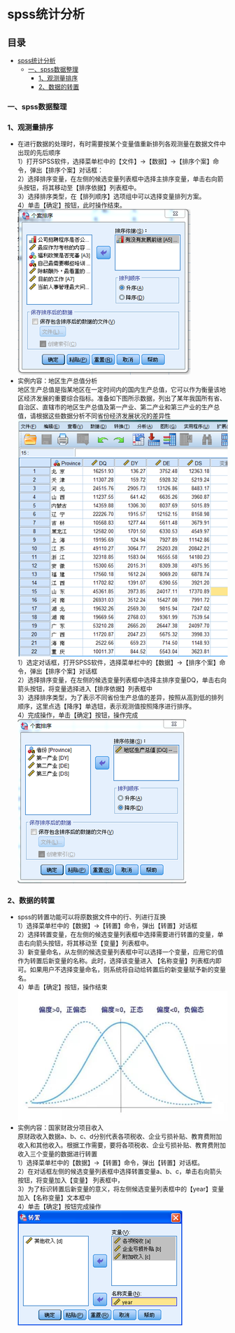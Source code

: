 spss统计分析
=========

## 目录
* [spss统计分析](#spss统计分析)
	* [一、spss数据整理](#一spss数据整理)
		* [1、观测量排序](#1观测量排序)
		* [2、数据的转置](#2数据的转置)
### 一、spss数据整理
### 1、观测量排序
- 在进行数据的处理时，有时需要按某个变量值重新排列各观测量在数据文件中出现的先后顺序<br>
1）打开SPSS软件，选择菜单栏中的【文件】→【数据】→【排序个案】命令，弹出【排序个案】对话框：<br>
2）选择排序变量，在左侧的候选变量列表框中选择主排序变量，单击右向箭头按钮，将其移动至【排序依据】列表框中。<br>
3）选择排序类型，在【排列顺序】选项组中可以选择变量排列方案。<br>
4）单击【确定】按钮，此时操作结束。<br>
![图](/data/1/1.png)
- 实例内容：地区生产总值分析<br>
地区生产总值是指某地区在一定时间内的国内生产总值，它可以作为衡量该地区经济发展的重要综合指标。准备如下图所示数据，列出了某年我国所有省、自治区、直辖市的地区生产总值及第一产业、第二产业和第三产业的生产总值，请根据这些数据分析不同省份经济发展状况的差异性<br>
![图](/data/1/1-2.png)<br>
1）选定对话框，打开SPSS软件，选择菜单栏中的【数据】→【排序个案】命令，弹出【排序个案】对话框<br>
2）选择排序变量，在左侧的候选变量列表框中选择主排序变量DQ，单击右向箭头按钮，将变量选择进入【排序依据】列表框中<br>
3）选择排序类型，为了表示不同省份生产总值的差异，按照从高到低的排列顺序，这里点选【降序】单选钮，表示观测值按照降序进行排序。<br>
4）完成操作，单击【确定】按钮，操作完成<br>
![图](/data/1/1-3.png)
### 2、数据的转置
- spss的转置功能可以将原数据文件中的行、列进行互换<br>
1）选择菜单栏中的【数据】→【转置】命令，弹出【转置】对话框<br>
2）选择转置变量，在左侧的候选变量列表框中选择需要进行转置的变量，单击右向箭头按钮，将其移动至【变量】列表框中。<br>
3）新变量命名，从左侧的候选变量列表框中可以选择一个变量，应用它的值作为转置后新变量的名称。此时，选择该变量进入  【名称变量】列表框内即可。如果用户不选择变量命名，则系统将自动给转置后的新变量赋予新的变量名。<br>
4）单击【确定】按钮，操作结束<br>
![图](/img/1/2-1.jpg)<br>
- 实例内容：国家财政分项目收入<br>
原财政收入数据a、b、c、d分别代表各项税收、企业亏损补贴、教育费附加收入和其他收入。根据工作需要，要将各项税收、企业亏损补贴、教育费附加收入三个变量的数据进行转置<br>
1）选择菜单栏中的【数据】→【转置】命令，弹出【转置】对话框。<br>
2）在对话框左侧的候选变量列表框中选择转置变量a、b、c，单击右向箭头按钮，将变量加入【变量】 列表框中，<br>
3）为了标识转置后新变量的意义，将左侧候选变量列表框中的【year】变量加入【名称变量】文本框中<br>
4）单击【确定】按钮完成操作<br>
![图](/data/1/2-3.png)<br>

